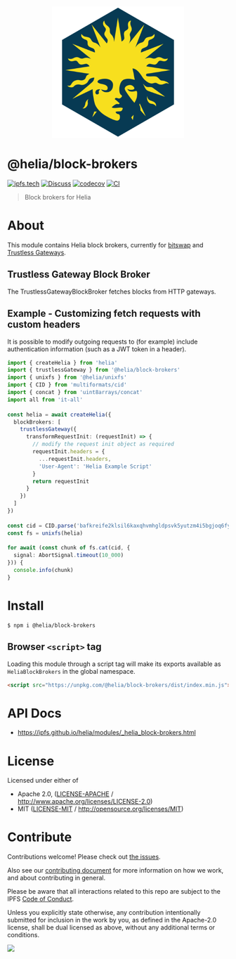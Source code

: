 <p align="center">
  <a href="https://github.com/ipfs/helia" title="Helia">
    <img src="https://raw.githubusercontent.com/ipfs/helia/main/assets/helia.png" alt="Helia logo" width="300" />
  </a>
</p>

# @helia/block-brokers

[![ipfs.tech](https://img.shields.io/badge/project-IPFS-blue.svg?style=flat-square)](https://ipfs.tech)
[![Discuss](https://img.shields.io/discourse/https/discuss.ipfs.tech/posts.svg?style=flat-square)](https://discuss.ipfs.tech)
[![codecov](https://img.shields.io/codecov/c/github/ipfs/helia.svg?style=flat-square)](https://codecov.io/gh/ipfs/helia)
[![CI](https://img.shields.io/github/actions/workflow/status/ipfs/helia/main.yml?branch=main\&style=flat-square)](https://github.com/ipfs/helia/actions/workflows/main.yml?query=branch%3Amain)

> Block brokers for Helia

# About

<!--

!IMPORTANT!

Everything in this README between "# About" and "# Install" is automatically
generated and will be overwritten the next time the doc generator is run.

To make changes to this section, please update the @packageDocumentation section
of src/index.js or src/index.ts

To experiment with formatting, please run "npm run docs" from the root of this
repo and examine the changes made.

-->

This module contains Helia block brokers, currently for [bitswap](https://docs.ipfs.tech/concepts/bitswap/)
and [Trustless Gateways](https://specs.ipfs.tech/http-gateways/trustless-gateway/).

## Trustless Gateway Block Broker

The TrustlessGatewayBlockBroker fetches blocks from HTTP gateways.

## Example - Customizing fetch requests with custom headers

It is possible to modify outgoing requests to (for example) include
authentication information (such as a JWT token in a header).

```typescript
import { createHelia } from 'helia'
import { trustlessGateway } from '@helia/block-brokers'
import { unixfs } from '@helia/unixfs'
import { CID } from 'multiformats/cid'
import { concat } from 'uint8arrays/concat'
import all from 'it-all'

const helia = await createHelia({
  blockBrokers: [
    trustlessGateway({
      transformRequestInit: (requestInit) => {
        // modify the request init object as required
        requestInit.headers = {
          ...requestInit.headers,
          'User-Agent': 'Helia Example Script'
        }
        return requestInit
      }
    })
  ]
})

const cid = CID.parse('bafkreife2klsil6kaxqhvmhgldpsvk5yutzm4i5bgjoq6fydefwtihnesa')
const fs = unixfs(helia)

for await (const chunk of fs.cat(cid, {
  signal: AbortSignal.timeout(10_000)
})) {
  console.info(chunk)
}
```

# Install

```console
$ npm i @helia/block-brokers
```

## Browser `<script>` tag

Loading this module through a script tag will make its exports available as `HeliaBlockBrokers` in the global namespace.

```html
<script src="https://unpkg.com/@helia/block-brokers/dist/index.min.js"></script>
```

# API Docs

- <https://ipfs.github.io/helia/modules/_helia_block-brokers.html>

# License

Licensed under either of

- Apache 2.0, ([LICENSE-APACHE](https://github.com/ipfs/helia/blob/main/packages/block-brokers/LICENSE-APACHE) / <http://www.apache.org/licenses/LICENSE-2.0>)
- MIT ([LICENSE-MIT](https://github.com/ipfs/helia/blob/main/packages/block-brokers/LICENSE-MIT) / <http://opensource.org/licenses/MIT>)

# Contribute

Contributions welcome! Please check out [the issues](https://github.com/ipfs/helia/issues).

Also see our [contributing document](https://github.com/ipfs/community/blob/master/CONTRIBUTING_JS.md) for more information on how we work, and about contributing in general.

Please be aware that all interactions related to this repo are subject to the IPFS [Code of Conduct](https://github.com/ipfs/community/blob/master/code-of-conduct.md).

Unless you explicitly state otherwise, any contribution intentionally submitted for inclusion in the work by you, as defined in the Apache-2.0 license, shall be dual licensed as above, without any additional terms or conditions.

[![](https://cdn.rawgit.com/jbenet/contribute-ipfs-gif/master/img/contribute.gif)](https://github.com/ipfs/community/blob/master/CONTRIBUTING.md)
